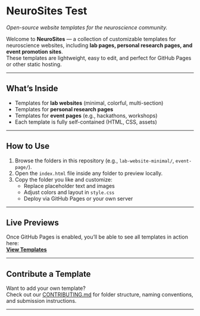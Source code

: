 # NeuroSites Test

*Open-source website templates for the neuroscience community.*

Welcome to **NeuroSites** — a collection of customizable templates for neuroscience websites, including **lab pages, personal research pages, and event promotion sites**.  
These templates are lightweight, easy to edit, and perfect for GitHub Pages or other static hosting.

---

## What’s Inside

- Templates for **lab websites** (minimal, colorful, multi-section)
- Templates for **personal research pages**
- Templates for **event pages** (e.g., hackathons, workshops)
- Each template is fully self-contained (HTML, CSS, assets)

---

## How to Use

1. Browse the folders in this repository (e.g., `lab-website-minimal/`, `event-page/`).
2. Open the `index.html` file inside any folder to preview locally.
3. Copy the folder you like and customize:
   - Replace placeholder text and images
   - Adjust colors and layout in `style.css`
   - Deploy via GitHub Pages or your own server

---

## Live Previews

Once GitHub Pages is enabled, you’ll be able to see all templates in action here:  
**[View Templates](https://<your-username>.github.io/NeuroSites/)**

---

## Contribute a Template

Want to add your own template?  
Check out our [CONTRIBUTING.md](CONTRIBUTING.md) for folder structure, naming conventions, and submission instructions.

---
